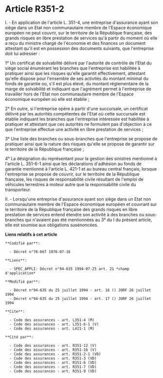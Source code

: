 # Article R351-2

I. - En application de l'article L. 351-4, une entreprise d'assurance ayant son siège dans un Etat non communautaire membre
de l'Espace économique européen ne peut couvrir, sur le territoire de la République française, des grands risques en libre
prestation de services qu'à partir du moment où elle a reçu du ministre chargé de l'économie et des finances un document
attestant qu'il est en possession des documents suivants, que l'entreprise doit lui adresser :

1° Un certificat de solvabilité délivré par l'autorité de contrôle de l'Etat du siège social énumérant les branches que
l'entreprise est habilitée à pratiquer ainsi que les risques qu'elle garantit effectivement, attestant qu'elle dispose pour
l'ensemble de ses activités du montant minimal du fonds de garantie ou, s'il est plus élevé, du montant réglementaire de la
marge de solvabilité et indiquant que l'agrément permet à l'entreprise de travailler hors de l'Etat non communautaire membre
de l'Espace économique européen où elle est établie ;

2° En outre, si l'entreprise opère à partir d'une succursale, un certificat délivré par les autorités compétentes de l'Etat
où cette succursale est établie indiquant les branches que l'entreprise intéressée est habilitée à pratiquer et attestant que
ces autorités ne formulent pas d'objection à ce que l'entreprise effectue une activité en libre prestation de services ;

3° Une liste des branches ou sous-branches que l'entreprise se propose de pratiquer ainsi que la nature des risques qu'elle
se propose de garantir sur le territoire de la République française ;

4° La désignation du représentant pour la gestion des sinistres mentionné à l'article L. 351-6-1 ainsi que les déclarations
d'adhésion au fonds de garantie mentionné à l'article L. 421-1 et au bureau central français, lorsque l'entreprise se propose
de couvrir, sur le territoire de la République française, les risques de responsabilité civile résultant de l'emploi de
véhicules terrestres à moteur autre que la responsabilité civile du transporteur.

II. - Lorsqu'une entreprise d'assurance ayant son siège dans un Etat non communautaire membre de l'Espace économique européen
et couvrant sur le territoire de la République française des grands risques en libre prestation de services entend étendre
son activité à des branches ou sous-branches qui n'avaient pas été mentionnées au 3° du I du présent article, elle est
soumise aux obligations susénoncées.

**Liens relatifs à cet article**

	**Codifié par**:

	  - Décret n°76-667 1976-07-16

	**Liens**:

	  - SPEC_APPLI: Décret n°94-635 1994-07-25 art. 21 *champ d'application*

	**Modifié par**:

	  - Décret n°94-635 du 25 juillet 1994 - art. 16 () JORF 26 juillet 1994
	  - Décret n°94-635 du 25 juillet 1994 - art. 17 () JORF 26 juillet 1994

	**Cite**:

	  - Code des assurances - art. L351-4 (M)
	  - Code des assurances - art. L351-6-1 (V)
	  - Code des assurances - art. L421-1 (M)

	**Cité par**:

	  - Code des assurances - art. R351-12 (V)
	  - Code des assurances - art. R351-16 (V)
	  - Code des assurances - art. R351-2-1 (VD)
	  - Code des assurances - art. R351-3 (VD)
	  - Code des assurances - art. R351-6 (VD)
	  - Code des assurances - art. R351-7 (VD)
	  - Code des assurances - art. R351-9 (VD)
